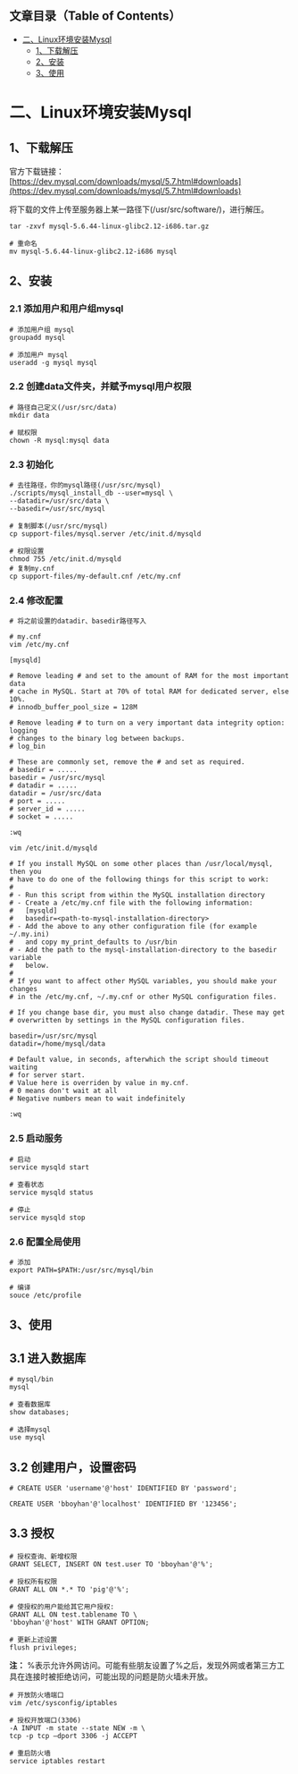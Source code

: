 ## 文章目录（Table of Contents）

- [二、Linux环境安装Mysql](#二Linux环境安装Mysql)
  - [1、下载解压](#1下载解压)
  - [2、安装](#2安装)
  - [3、使用](#3使用)
  
# 二、Linux环境安装Mysql

## 1、下载解压

官方下载链接：[https://dev.mysql.com/downloads/mysql/5.7.html#downloads](https://dev.mysql.com/downloads/mysql/5.7.html#downloads)

将下载的文件上传至服务器上某一路径下(/usr/src/software/)，进行解压。

```shell
tar -zxvf mysql-5.6.44-linux-glibc2.12-i686.tar.gz

# 重命名
mv mysql-5.6.44-linux-glibc2.12-i686 mysql
```

## 2、安装

### 2.1 添加用户和用户组mysql

```shell
# 添加用户组 mysql
groupadd mysql

# 添加用户 mysql
useradd -g mysql mysql
```

### 2.2 创建data文件夹，并赋予mysql用户权限

```shell
# 路径自己定义(/usr/src/data)
mkdir data

# 赋权限
chown -R mysql:mysql data
```

### 2.3 初始化

```shell
# 去往路径，你的mysql路径(/usr/src/mysql)
./scripts/mysql_install_db --user=mysql \ 
--datadir=/usr/src/data \
--basedir=/usr/src/mysql

# 复制脚本(/usr/src/mysql)
cp support-files/mysql.server /etc/init.d/mysqld

# 权限设置
chmod 755 /etc/init.d/mysqld
# 复制my.cnf
cp support-files/my-default.cnf /etc/my.cnf
```

### 2.4 修改配置

```shell
# 将之前设置的datadir、basedir路径写入

# my.cnf
vim /etc/my.cnf

[mysqld]

# Remove leading # and set to the amount of RAM for the most important data
# cache in MySQL. Start at 70% of total RAM for dedicated server, else 10%.
# innodb_buffer_pool_size = 128M

# Remove leading # to turn on a very important data integrity option: logging
# changes to the binary log between backups.
# log_bin

# These are commonly set, remove the # and set as required.
# basedir = .....
basedir = /usr/src/mysql
# datadir = .....
datadir = /usr/src/data
# port = .....
# server_id = .....
# socket = .....

:wq
```

```shell
vim /etc/init.d/mysqld

# If you install MySQL on some other places than /usr/local/mysql, then you
# have to do one of the following things for this script to work:
#
# - Run this script from within the MySQL installation directory
# - Create a /etc/my.cnf file with the following information:
#   [mysqld]
#   basedir=<path-to-mysql-installation-directory>
# - Add the above to any other configuration file (for example ~/.my.ini)
#   and copy my_print_defaults to /usr/bin
# - Add the path to the mysql-installation-directory to the basedir variable
#   below.
#
# If you want to affect other MySQL variables, you should make your changes
# in the /etc/my.cnf, ~/.my.cnf or other MySQL configuration files.

# If you change base dir, you must also change datadir. These may get
# overwritten by settings in the MySQL configuration files.

basedir=/usr/src/mysql
datadir=/home/mysql/data

# Default value, in seconds, afterwhich the script should timeout waiting
# for server start. 
# Value here is overriden by value in my.cnf. 
# 0 means don't wait at all
# Negative numbers mean to wait indefinitely

:wq
```

### 2.5 启动服务

```shell
# 启动
service mysqld start

# 查看状态
service mysqld status

# 停止
service mysqld stop
```

### 2.6 配置全局使用

```shell
# 添加
export PATH=$PATH:/usr/src/mysql/bin

# 编译
souce /etc/profile
```

## 3、使用

## 3.1 进入数据库

```shell
# mysql/bin
mysql

# 查看数据库
show databases;

# 选择mysql
use mysql
```

## 3.2 创建用户，设置密码

```shell
# CREATE USER 'username'@'host' IDENTIFIED BY 'password';

CREATE USER 'bboyhan'@'localhost' IDENTIFIED BY '123456';
```

## 3.3 授权

```shell
# 授权查询、新增权限
GRANT SELECT, INSERT ON test.user TO 'bboyhan'@'%';

# 授权所有权限
GRANT ALL ON *.* TO 'pig'@'%';

# 使授权的用户能给其它用户授权:
GRANT ALL ON test.tablename TO \
'bboyhan'@'host' WITH GRANT OPTION;

# 更新上述设置
flush privileges;
```

**注：**
%表示允许外网访问。可能有些朋友设置了%之后，发现外网或者第三方工具在连接时被拒绝访问，可能出现的问题是防火墙未开放。

```shell
# 开放防火墙端口
vim /etc/sysconfig/iptables

# 授权开放端口(3306)
-A INPUT -m state --state NEW -m \ 
tcp -p tcp –dport 3306 -j ACCEPT

# 重启防火墙
service iptables restart
```